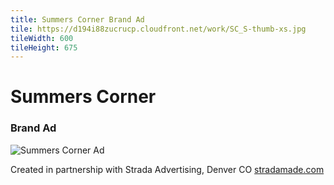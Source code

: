 ```yaml
---
title: Summers Corner Brand Ad
tile: https://d194i88zucrucp.cloudfront.net/work/SC_S-thumb-xs.jpg
tileWidth: 600
tileHeight: 675
---
```


# Summers Corner

### Brand Ad

![Summers Corner Ad](https://d194i88zucrucp.cloudfront.net/work/SC_Sspread-lg.jpg)

Created in partnership with Strada Advertising, Denver CO [stradamade.com](http://www.stradamade.com)
